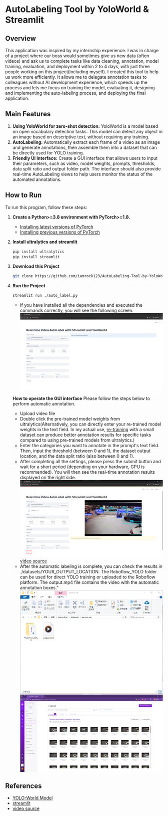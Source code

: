 # AutoLabeling Tool by YoloWorld & Streamlit

## Overview

This application was inspired by my internship experience. I was in charge of a project where our boss would sometimes give us new data (often videos) and ask us to complete tasks like data cleaning, annotation, model training, evaluation, and deployment within 2 to 4 days, with just three people working on this project(including myself). I created this tool to help us work more efficiently. It allows me to delegate annotation tasks to colleagues without AI development experience, which speeds up the process and lets me focus on training the model, evaluating it, designing and implementing the auto-labeling process, and deploying the final application.

## Main Features

1. **Using YoloWorld for zero-shot detection:** YoloWorld is a model based on open vocabulary detection tasks. This model can detect any object in an image based on descriptive text, without requiring any training.
2. **AutoLabeling:** Automatically extract each frame of a video as an image and generate annotations, then assemble them into a dataset that can be directly used for YOLO training.
3. **Friendly UI Interface:** Create a GUI interface that allows users to input their parameters, such as video, model weights, prompts, thresholds, data split ratio and output folder path. The interface should also provide real-time AutoLabeling views to help users monitor the status of the automated annotations.

## How to Run

To run this program, follow these steps:

1. **Create a Python>=3.8 environment with PyTorch>=1.8.**
    - [Installing latest versions of PyTorch](https://pytorch.org/get-started/locally/)
    - [Installing previous versions of PyTorch](https://pytorch.org/get-started/previous-versions/)

2. **Install ultralytics and streamlit**
    ```sh
    pip install ultralytics
    pip install streamlit
    ```

3. **Download this Project**
    ```sh
    git clone https://github.com/iamrock123/AutoLabeling-Tool-by-YoloWorld-and-Streamlit.git
    ```

4. **Run the Project**
    ```sh
    streamlit run ./auto_label.py
    ```

    - If you have installed all the dependencies and executed the commands correctly, you will see the following screen.
    ![image](./readme_img/main.png)

    **How to operate the GUI interface**
    Please follow the steps below to perform automatic annotation.
    - Upload video file
    - Double click the pre-trained model weights from ultralytics(Alternatively, you can directly enter your re-trained model weights in the text field. In my actual use, [re-training](https://docs.ultralytics.com/models/yolo-world/) with a small dataset can produce better annotation results for specific tasks compared to using pre-trained models from ultralytics.)
    - Enter the categories you want to annotate in the prompt's text field. Then, input the threshold (between 0 and 1), the dataset output location, and the data split ratio (also between 0 and 1).
    - After completing all the settings, please press the submit button and wait for a short period (depending on your hardware, GPU is recommended). You will then see the real-time annotation results displayed on the right side.
    ![image](./readme_img/runing.png)
    [video source](https://www.youtube.com/watch?v=lf_nNch_5iw)
    - After the automatic labeling is complete, you can check the results in ./datasets/YOUR_OUTPUT_LOCATION. The Roboflow_YOLO folder can be used for direct YOLO training or uploaded to the Roboflow platform. The output.mp4 file contains the video with the automatic annotation boxes."
    ![image](./readme_img/output_folder.png)
    ![image](./readme_img/roboflow.png)

## References

- [YOLO-World Model](https://docs.ultralytics.com/models/yolo-world/)
- [streamlit](https://streamlit.io/)
- [video source](https://www.youtube.com/watch?v=lf_nNch_5iw)
 
 
